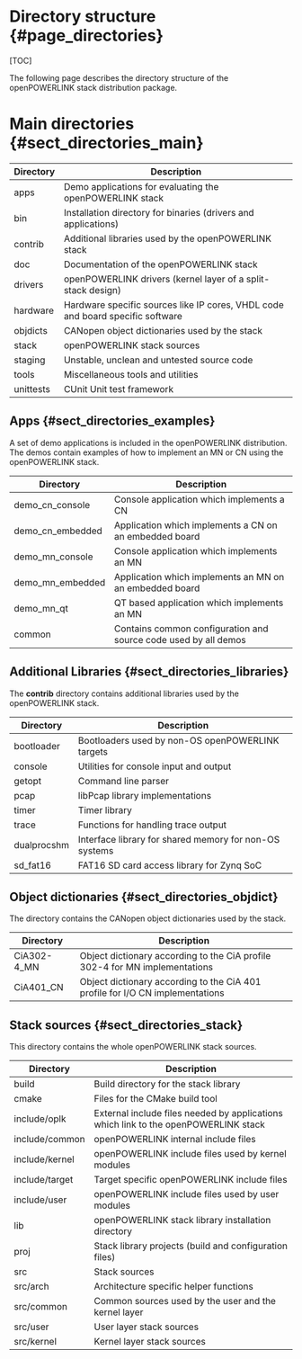 Directory structure {#page_directories}
===================

[TOC]

The following page describes the directory structure of the openPOWERLINK stack distribution package.

# Main directories {#sect_directories_main}

Directory                     | Description
----------------------------- | -----------------------------------------------
apps                          | Demo applications for evaluating the openPOWERLINK stack
bin                           | Installation directory for binaries (drivers and applications)
contrib                       | Additional libraries used by the openPOWERLINK stack
doc                           | Documentation of the openPOWERLINK stack
drivers                       | openPOWERLINK drivers (kernel layer of a split-stack design)
hardware                      | Hardware specific sources like IP cores, VHDL code and board specific software
objdicts                      | CANopen object dictionaries used by the stack
stack                         | openPOWERLINK stack sources
staging                       | Unstable, unclean and untested source code
tools                         | Miscellaneous tools and utilities
unittests                     | CUnit Unit test framework


## Apps {#sect_directories_examples}
A set of demo applications is included in the openPOWERLINK distribution. The
demos contain examples of how to implement an MN or CN using the openPOWERLINK
stack.

Directory                     | Description
----------------------------- | -----------------------------------------------
demo_cn_console               | Console application which implements a CN
demo_cn_embedded              | Application which implements a CN on an embedded board
demo_mn_console               | Console application which implements an MN
demo_mn_embedded              | Application which implements an MN on an embedded board
demo_mn_qt                    | QT based application which implements an MN
common                        | Contains common configuration and source code used by all demos


## Additional Libraries {#sect_directories_libraries}
The __contrib__ directory contains additional libraries used by the openPOWERLINK stack.

Directory                     | Description
----------------------------- | -----------------------------------------------
bootloader                    | Bootloaders used by non-OS openPOWERLINK targets
console                       | Utilities for console input and output
getopt                        | Command line parser
pcap                          | libPcap library implementations
timer                         | Timer library
trace                         | Functions for handling trace output
dualprocshm                   | Interface library for shared memory for non-OS systems
sd_fat16                      | FAT16 SD card access library for Zynq SoC

## Object dictionaries {#sect_directories_objdict}

The directory contains the CANopen object dictionaries used by the stack.

Directory                     | Description
----------------------------- | -----------------------------------------------
CiA302-4_MN                   | Object dictionary according to the CiA profile 302-4 for MN implementations
CiA401_CN                     | Object dictionary according to the CiA 401 profile for I/O CN implementations


## Stack sources {#sect_directories_stack}

This directory contains the whole openPOWERLINK stack sources.

Directory                     | Description
----------------------------- | -----------------------------------------------
build                         | Build directory for the stack library
cmake                         | Files for the CMake build tool
include/oplk                  | External include files needed by applications which link to the openPOWERLINK stack
include/common                | openPOWERLINK internal include files
include/kernel                | openPOWERLINK include files used by kernel modules
include/target                | Target specific openPOWERLINK include files
include/user                  | openPOWERLINK include files used by user modules
lib                           | openPOWERLINK stack library installation directory
proj                          | Stack library projects (build and configuration files)
src                           | Stack sources
src/arch                      | Architecture specific helper functions
src/common                    | Common sources used by the user and the kernel layer
src/user                      | User layer stack sources
src/kernel                    | Kernel layer stack sources
